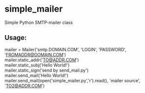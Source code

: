 # simple_mailer
Simple Python SMTP-mailer class

## Usage:

mailer = Mailer('smtp.DOMAIN.COM', 'LOGIN', 'PASSWORD', 'FROMADDR@DOMAIN.COM')<br />
mailer.static_addr('TO@ADDR.COM')<br />
mailer.static_subj('Hello World!')<br />
mailer.static_sign('send by send_mail.py')<br />
mailer.send_mail('Hello World!')<br />
mailer.send_mail(open('simple_mailer.py','r').read(), 'mailer source', 'TO2@ADDR.COM')
